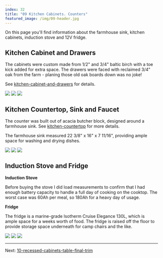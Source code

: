 ```yaml
---
index: 32
title: "09 Kitchen Cabinets. Counters"
featured_image: /img/09-header.jpg
---
```


On this page you'll find information about the farmhouse sink, kitchen cabinets, induction stove and 12V fridge.

## Kitchen Cabinet and Drawers

The cabinets were custom made from 1/2" and 3/4" baltic birch with a toe kick added for extra space. The drawers were faced with reclaimed 3/4" oak from the farm - planing those old oak boards down was no joke!

See [kitchen-cabinet-and-drawers](kitchen-cabinet-and-drawers.md) for details.

<div class="gallery" data-columns="3">
	<img src="/img/cabinet-header.jpg">
	<img src="/img/cabinet-drawers-1.jpg">
	<img src="/img/cabinet-drawers-2.jpg">
</div>

## Kitchen Countertop, Sink and Faucet

The counter was built out of acacia butcher block, designed around a farmhouse sink. See [kitchen-countertop](kitchen-countertop.md) for more details.

The farmhouse sink measured 22 3/8" x 16" x 7 11/16", providing ample space for washing and drying dishes.

<div class='gallery' data-columns='3'>
	<img src="/img/countertop-header.jpg">
	<img src="/img/countertop-installation.jpg">
	<img src="/img/countertop-window.jpg">
</div>

## Induction Stove and Fridge

**Induction Stove**

Before buying the stove I did load measurements to confirm that I had enough battery capacity to handle a full day of cooking on the cooktop. The worst case was 60Ah per meal, so 180Ah for a heavy day of usage.

**Fridge**

The fridge is a marine-grade Isotherm Cruise Elegance 130L, which is ample space for a weeks worth of food. The fridge is raised off the floor to provide storage space underneath for camp chairs and the like.

<div class='gallery' data-columns='3'>
	<img src="/img/induction-header.jpg">
	<img src="/img/fridge.jpeg">
	<img src="/img/fridge-header.jpg">
</div>

---

Next: [10-recessed-cabinets-table-final-trim](10-recessed-cabinets-table-final-trim.md)
